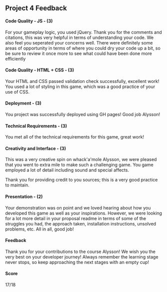 ## Project 4 Feedback

#### Code Quality - JS - (3)
For your gameplay logic, you used jQuery. Thank you for the comments and citations, this was very helpful in terms
of understanding your code. We also feel you seperated your concerns well. There were definitely some areas
of opportunity in terms of where you could dry your code up a bit, so be sure to review it once more to see what
could have been done more efficiently

#### Code Quality - HTML + CSS - (3)

Your HTML and CSS passed validation check successfully, excellent work! You used a lot of styling in this game, which
was a good practice of your use of CSS.

#### Deployment - (3)
You project was successfully deployed using GH pages! Good job Alysson!

#### Technical Requirements - (3)
You met all of the technical requirements for this game, great work!

#### Creativity and Interface - (3)

This was a very creative spin on whack'a'mole Alysson, we were pleased that you went to extra mile to make 
such a challenging game. You game employed a lot of detail including sound and special affects.

Thank you for providing credit to you sources; this is a very good practice to maintain.

#### Presentation - (2)

Your demonstration was on point and we loved hearing about how you developed this game as well as your inspirations.
However, we were looking for a lot more detail in your proposal readme in terms of some of the struggles you had, 
the approach taken, installation instructions, unsolved problems, etc. All in all, good job!

#### Feedback
Thank you for your contributions to the course Alysson! We wish you the very best on your developer journey!
Always remember the learning stage never stops, so keep approaching the next stages with an empty cup!

#### Score
17/18
